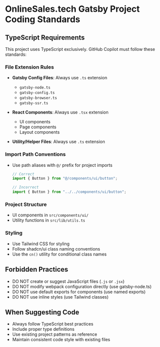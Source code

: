 # OnlineSales.tech Gatsby Project Coding Standards

## TypeScript Requirements

This project uses TypeScript exclusively. GitHub Copilot must follow these standards:

### File Extension Rules

- **Gatsby Config Files**: Always use `.ts` extension
  - `gatsby-node.ts`
  - `gatsby-config.ts`
  - `gatsby-browser.ts`
  - `gatsby-ssr.ts`

- **React Components**: Always use `.tsx` extension
  - UI components
  - Page components
  - Layout components

- **Utility/Helper Files**: Always use `.ts` extension

### Import Path Conventions

- Use path aliases with `@/` prefix for project imports
  ```typescript
  // Correct
  import { Button } from "@/components/ui/button";
  
  // Incorrect
  import { Button } from "../../components/ui/button";
  ```

### Project Structure

- UI components in `src/components/ui/`
- Utility functions in `src/lib/utils.ts`

### Styling

- Use Tailwind CSS for styling
- Follow shadcn/ui class naming conventions
- Use the `cn()` utility for conditional class names

## Forbidden Practices

- DO NOT create or suggest JavaScript files (`.js` or `.jsx`)
- DO NOT modify webpack configuration directly (use gatsby-node.ts)
- DO NOT use default exports for components (use named exports)
- DO NOT use inline styles (use Tailwind classes)

## When Suggesting Code

- Always follow TypeScript best practices
- Include proper type definitions
- Use existing project patterns as reference
- Maintain consistent code style with existing files

